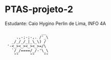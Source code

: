 # PTAS-projeto-2

Estudante: Caio Hygino Perlin de Lima, INFO 4A

                    __
         .,-;-;-,. /'_\
       _/_/_/_|_\_\) /
     '-<_><_><_><_>=/\
       `/_/====/_/-'\_\
        ""     ""    ""
